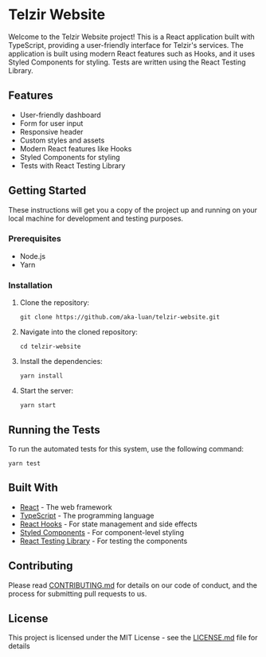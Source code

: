 # Telzir Website

Welcome to the Telzir Website project! This is a React application built with TypeScript, providing a user-friendly interface for Telzir's services. The application is built using modern React features such as Hooks, and it uses Styled Components for styling. Tests are written using the React Testing Library.

## Features

- User-friendly dashboard
- Form for user input
- Responsive header
- Custom styles and assets
- Modern React features like Hooks
- Styled Components for styling
- Tests with React Testing Library

## Getting Started

These instructions will get you a copy of the project up and running on your local machine for development and testing purposes.

### Prerequisites

- Node.js
- Yarn

### Installation

1. Clone the repository:
   ```
   git clone https://github.com/aka-luan/telzir-website.git
   ```
2. Navigate into the cloned repository:
   ```
   cd telzir-website
   ```
3. Install the dependencies:
   ```
   yarn install
   ```
4. Start the server:
   ```
   yarn start
   ```

## Running the Tests

To run the automated tests for this system, use the following command:

```
yarn test
```

## Built With

- [React](https://reactjs.org/) - The web framework
- [TypeScript](https://www.typescriptlang.org/) - The programming language
- [React Hooks](https://reactjs.org/docs/hooks-intro.html) - For state management and side effects
- [Styled Components](https://styled-components.com/) - For component-level styling
- [React Testing Library](https://testing-library.com/docs/react-testing-library/intro/) - For testing the components

## Contributing

Please read [CONTRIBUTING.md](CONTRIBUTING.md) for details on our code of conduct, and the process for submitting pull requests to us.

## License

This project is licensed under the MIT License - see the [LICENSE.md](LICENSE.md) file for details

